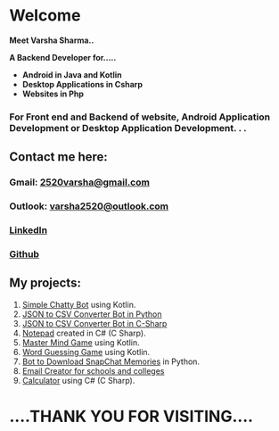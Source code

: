 # Welcome

**Meet Varsha Sharma..**

**A Backend Developer for.....**
- **Android in Java and Kotlin**
- **Desktop Applications in Csharp**
- **Websites in Php**

### For Front end and Backend of website, Android Application Development or Desktop Application Development. . .

## Contact me here: 

###  Gmail: 2520varsha@gmail.com
### Outlook: varsha2520@outlook.com
###  [LinkedIn](https://www.linkedin.com/in/varsha7/)
###  [Github](https://github.com/itsVarsha)


## **My projects:**

1. [Simple Chatty Bot](https://github.com/itsVarsha/Simple-Chatty-Bot) using Kotlin.
2. [JSON to CSV Converter Bot in Python](https://github.com/itsVarsha/Json-to-csv-converter)
3. [JSON to CSV Converter Bot in C-Sharp](https://github.com/itsVarsha/json-to-csv-in-C-Sharp-)
4. [Notepad](https://github.com/itsVarsha/MyNotepad) created in C# (C Sharp).
5. [Master Mind Game](https://github.com/itsVarsha/Mastermind-Game-in-kotlin) using Kotlin.
6. [Word Guessing Game](https://github.com/itsVarsha/Nice-String-in-Kotlin) using Kotlin.
7. [Bot to Download SnapChat Memories](https://github.com/itsVarsha/download-snap-memories) in Python.
8. [Email Creator for schools and colleges](https://github.com/itsVarsha/email-creator)
9. [Calculator](https://github.com/itsVarsha/Calculator-in-C-sharp) using C# (C Sharp).

#                                                         ....THANK YOU FOR VISITING....
